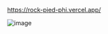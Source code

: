 https://rock-pied-phi.vercel.app/

![image](https://github.com/Syddl/rock-paper-scissor/assets/121292011/76574f48-8369-4870-b7da-6ecb87418c3a)

